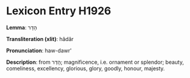# Lexicon Entry H1926

**Lemma**: הָדָר

**Transliteration (xlit)**: hâdâr

**Pronunciation**: haw-dawr'

**Description**:
from הָדַר; magnificence, i.e. ornament or splendor; beauty, comeliness, excellency, glorious, glory, goodly, honour, majesty.
